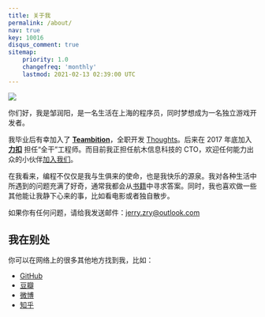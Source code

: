 ```yaml
---
title: 关于我
permalink: /about/
nav: true
key: 10016
disqus_comment: true
sitemap:
    priority: 1.0
    changefreq: 'monthly'
    lastmod: 2021-02-13 02:39:00 UTC
---
```


<img class="monkey-avatar" src="{{ site.static_url }}/monkey.jpg">

你们好，我是邹润阳，是一名生活在上海的程序员，同时梦想成为一名独立游戏开发者。

我毕业后有幸加入了 **[Teambition](//www.teambition.com)**，全职开发 [Thoughts](//thoughts.teambition.com)。后来在 2017 年底加入 **[力扣](//leetcode-cn.com)** 担任“全干”工程师。而目前我正担任航木信息科技的 CTO，欢迎任何能力出众的小伙伴[加入我们](mailto:jerry.zry@outlook.com)。

在我看来，编程不仅仅是我与生俱来的使命，也是我快乐的源泉。我对各种生活中所遇到的问题充满了好奇，通常我都会从[书籍](https://book.douban.com/people/jerry_zou/)中寻求答案。同时，我也喜欢做一些其他能让我静下心来的事，比如看电影或者独自散步。

如果你有任何问题，请给我发送邮件：[jerry.zry@outlook.com](mailto:jerry.zry@outlook.com)

## 我在别处

你可以在网络上的很多其他地方找到我，比如：

- [GitHub](https://github.com/zry656565)
- [豆瓣](https://www.douban.com/people/jerry_zou/)
- [微博](https://weibo.com/u/1943775181)
- [知乎](https://www.zhihu.com/people/jerryddg)
